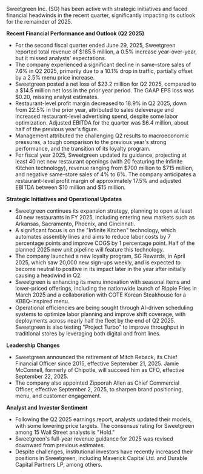 Sweetgreen Inc. (SG) has been active with strategic initiatives and faced financial headwinds in the recent quarter, significantly impacting its outlook for the remainder of 2025.

**Recent Financial Performance and Outlook (Q2 2025)**

*   For the second fiscal quarter ended June 29, 2025, Sweetgreen reported total revenue of $185.6 million, a 0.5% increase year-over-year, but it missed analysts' expectations.
*   The company experienced a significant decline in same-store sales of 7.6% in Q2 2025, primarily due to a 10.1% drop in traffic, partially offset by a 2.5% menu price increase.
*   Sweetgreen posted a net loss of $23.2 million for Q2 2025, compared to a $14.5 million net loss in the prior year period. The GAAP EPS loss was $0.20, missing analyst estimates.
*   Restaurant-level profit margin decreased to 18.9% in Q2 2025, down from 22.5% in the prior year, attributed to sales deleverage and increased restaurant-level advertising spend, despite some labor optimization. Adjusted EBITDA for the quarter was $6.4 million, about half of the previous year's figure.
*   Management attributed the challenging Q2 results to macroeconomic pressures, a tough comparison to the previous year's strong performance, and the transition of its loyalty program.
*   For fiscal year 2025, Sweetgreen updated its guidance, projecting at least 40 net new restaurant openings (with 20 featuring the Infinite Kitchen technology), revenue ranging from $700 million to $715 million, and negative same-store sales of 4% to 6%. The company anticipates a restaurant-level profit margin of approximately 17.5% and adjusted EBITDA between $10 million and $15 million.

**Strategic Initiatives and Operational Updates**

*   Sweetgreen continues its expansion strategy, planning to open at least 40 new restaurants in FY 2025, including entering new markets such as Arkansas, Sacramento, Phoenix, and Cincinnati.
*   A significant focus is on the "Infinite Kitchen" technology, which automates assembly lines and aims to reduce labor costs by 7 percentage points and improve COGS by 1 percentage point. Half of the planned 2025 new unit pipeline will feature this technology.
*   The company launched a new loyalty program, SG Rewards, in April 2025, which saw 20,000 new sign-ups weekly, and is expected to become neutral to positive in its impact later in the year after initially causing a headwind in Q2.
*   Sweetgreen is enhancing its menu innovation with seasonal items and lower-priced offerings, including the nationwide launch of Ripple Fries in March 2025 and a collaboration with COTE Korean Steakhouse for a KBBQ-inspired menu.
*   Operational efficiencies are being sought through AI-driven scheduling systems to optimize labor planning and improve shift coverage, with deployments across nearly half the fleet by the end of Q2 2025. Sweetgreen is also testing "Project Turbo" to improve throughput in traditional stores by leveraging both digital and front lines.

**Leadership Changes**

*   Sweetgreen announced the retirement of Mitch Reback, its Chief Financial Officer since 2015, effective September 21, 2025. Jamie McConnell, formerly of Chipotle, will succeed him as CFO, effective September 22, 2025.
*   The company also appointed Zipporah Allen as Chief Commercial Officer, effective September 2, 2025, to sharpen brand positioning, menu, and customer engagement.

**Analyst and Investor Sentiment**

*   Following the Q2 2025 earnings report, analysts updated their models, with some lowering price targets. The consensus rating for Sweetgreen among 15 Wall Street analysts is "Hold."
*   Sweetgreen's full-year revenue guidance for 2025 was revised downward from previous estimates.
*   Despite challenges, institutional investors have recently increased their positions in Sweetgreen, including Maverick Capital Ltd. and Durable Capital Partners LP, among others.